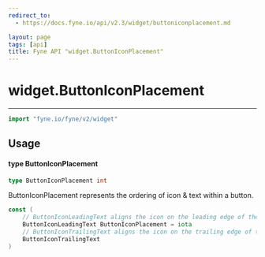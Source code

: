 ```yaml
---
redirect_to:
  - https://docs.fyne.io/api/v2.3/widget/buttoniconplacement.md

layout: page
tags: [api]
title: Fyne API "widget.ButtonIconPlacement"
---
```



# widget.ButtonIconPlacement
---
```go
import "fyne.io/fyne/v2/widget"
```

## Usage

#### type ButtonIconPlacement

```go
type ButtonIconPlacement int
```

ButtonIconPlacement represents the ordering of icon & text within a button.

```go
const (
	// ButtonIconLeadingText aligns the icon on the leading edge of the text.
	ButtonIconLeadingText ButtonIconPlacement = iota
	// ButtonIconTrailingText aligns the icon on the trailing edge of the text.
	ButtonIconTrailingText
)
```
